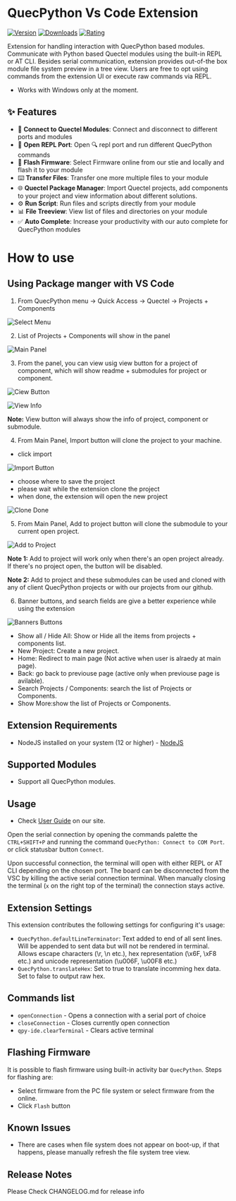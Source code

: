 # QuecPython Vs Code Extension

[![Version](https://img.shields.io/visual-studio-marketplace/v/Quectel.qpy-ide)](https://marketplace.visualstudio.com/items?itemName=Quectel.qpy-ide)
[![Downloads](https://img.shields.io/visual-studio-marketplace/d/Quectel.qpy-ide)](https://marketplace.visualstudio.com/items?itemName=Quectel.qpy-ide)
[![Rating](https://img.shields.io/visual-studio-marketplace/r/Quectel.qpy-ide)](https://marketplace.visualstudio.com/items?itemName=Quectel.qpy-ide)

Extension for handling interaction with QuecPython based modules. Communicate with Python based Quectel modules using the built-in REPL or AT CLI. Besides serial communication, extension provides out-of-the box module file system preview in a tree view. Users are free to opt using commands from the extension UI or execute raw commands via REPL.

- Works with Windows only at the moment.

## ✨ Features

- 🎯 **Connect to Quectel Modules**: Connect and disconnect to different ports and modules
- 📁 **Open REPL Port**: Open 🔍 repl port and run different QuecPython commands
- 🔘 **Flash Firmware**: Select Firmware online from our stie and locally and flash it to your module
- ⌨️ **Transfer Files**: Transfer one more multiple files to your module
- 🌐 **Quectel Package Manager**: Import Quectel projects, add components to your project and view information about different solutions.
- ⚙️ **Run Script**: Run files and scripts directly from your module
- 📊 **File Treeview**: View list of files and directories on your module
- ✅ **Auto Complete**: Increase your productivity with our auto complete for QuecPython modules

# How to use

## Using Package manger with VS Code

1. From QuecPython menu -> Quick Access -> Quectel -> Projects + Components

<p>
  <img src="https://raw.githubusercontent.com/QuecPython/vscode-extension-issues/refs/heads/main/images/menu.png" alt="Select Menu">
</p>

2. List of Projects + Components will show in the panel
<p>
  <img src="https://raw.githubusercontent.com/QuecPython/vscode-extension-issues/refs/heads/main/images/main-panel.png" alt="Main Panel">
</p>

3. From the panel, you can view usig view button for a project of component, which will show readme + submodules for project or component.
<p>
  <img src="https://raw.githubusercontent.com/QuecPython/vscode-extension-issues/refs/heads/main/images/view-button.png" alt="Ciew Button">
</p>
<p>
  <img src="https://raw.githubusercontent.com/QuecPython/vscode-extension-issues/refs/heads/main/images/readme-info.png" alt="View Info">
</p>

<b>Note:</b> View button will always show the info of project, component or submodule.

4. From Main Panel, Import button will clone the project to your machine.

  - click import
<p>
  <img src="https://raw.githubusercontent.com/QuecPython/vscode-extension-issues/refs/heads/main/images/import-button.png" alt="Import Button">
</p>

  - choose where to save the project
  - please wait while the extension clone the project
  - when done, the extension will open the new project

<p>
  <img src="https://raw.githubusercontent.com/QuecPython/vscode-extension-issues/refs/heads/main/images/clone-done.png" alt="Clone Done">
</p>

5. From Main Panel, Add to project button will clone the submodule to your current open project.

<p>
  <img src="https://raw.githubusercontent.com/QuecPython/vscode-extension-issues/refs/heads/main/images/add-to-project.png" alt="Add to Project">
</p>

<b>Note 1:</b> Add to project will work only when there's an open project already.
If there's no project open, the button will be disabled.

<b>Note 2:</b> Add to project and these submodules can be used and cloned with any of client QuecPython projects or with our projects from our github.

6. Banner buttons, and search fields are give a better experience while using the extension

<p>
  <img src="https://raw.githubusercontent.com/QuecPython/vscode-extension-issues/refs/heads/main/images/banner-buttons.png" alt="Banners Buttons">
</p>

  - Show all / Hide All: Show or Hide all the items from projects + components list.
  - New Project: Create a new project.
  - Home: Redirect to main page (Not active when user is alraedy at main page).
  - Back: go back to previouse page (active only when previouse page is avilable).
  - Search Projects / Components: search the list of Projects or Components.
  - Show More:show the list of Projects or Components.

## Extension Requirements
- NodeJS installed on your system (12 or higher) - [NodeJS](https://nodejs.org)

## Supported Modules
- Support all QuecPython modules.

## Usage

- Check [User Guide](https://developer.quectel.com/doc/quecpython/Application_guide/en/dev-tools/VSCode-Plugin-quecpython/index.html) on our site.

Open the serial connection by opening the commands palette the `CTRL+SHIFT+P` and running the command `QuecPython: Connect to COM Port`.
or click statusbar button `Connect`.

Upon successful connection, the terminal will open with either REPL or AT CLI depending on the chosen port. The board can be disconnected from the VSC by killing the active serial connection terminal. When manually closing the terminal (`x` on the right top of the terminal) the connection stays active.

## Extension Settings

This extension contributes the following settings for configuring it's usage:

* `QuecPython.defaultLineTerminator`: Text added to end of all sent lines. Will be appended to sent data but will not be rendered in terminal. Allows escape characters (\\r, \\n etc.), hex    representation (\\x6F, \\xF8 etc.) and unicode representation (\\u006F, \\u00F8 etc.)
* `QuecPython.translateHex`: Set to true to translate incomming hex data. Set to false to output raw hex.

## Commands list

* `openConnection` - Opens a connection with a serial port of choice
* `closeConnection` - Closes currently open connection
* `qpy-ide.clearTerminal` - Clears active terminal

## Flashing Firmware
It is possible to flash firmware using built-in activity bar `QuecPython`.
Steps for flashing are:
* Select firmware from the PC file system or select firmware from the online.
* Click `Flash` button

## Known Issues
* There are cases when file system does not appear on boot-up, if that happens, please manually refresh the file system tree view.

## Release Notes
Please Check CHANGELOG.md for release info